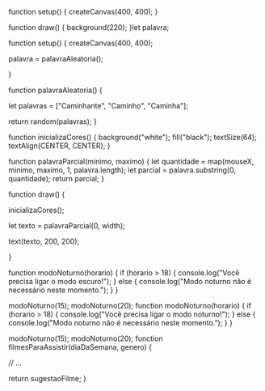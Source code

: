 function setup() {
  createCanvas(400, 400);
}

function draw() {
  background(220);
}let palavra;

function setup() {
  createCanvas(400, 400);

  palavra = palavraAleatoria();
  
}

function palavraAleatoria() {
  
  let palavras = ["Caminhante", "Caminho", "Caminha"];
  
  return random(palavras);
}

function inicializaCores() {
  background("white");
  fill("black");
  textSize(64);
  textAlign(CENTER, CENTER);
}

function palavraParcial(minimo, maximo) {
  let quantidade = map(mouseX, minimo, maximo, 1, palavra.length);
  let parcial = palavra.substring(0, quantidade);
  return parcial;
}

function draw() {
  
  inicializaCores();

  let texto = palavraParcial(0, width);
    
  text(texto, 200, 200);
  
}

function modoNoturno(horario) {
  if (horario > 18) {
    console.log("Você precisa ligar o modo escuro!");
  } else {
    console.log("Modo noturno não é necessário neste momento.");
  }
}

modoNoturno(15);
modoNoturno(20);
function modoNoturno(horario) {
  if (horario > 18) {
    console.log("Você precisa ligar o modo noturno!");
  } else {
    console.log("Modo noturno não é necessário neste momento.");
  }
}

modoNoturno(15);
modoNoturno(20);
function filmesParaAssistir(diaDaSemana, genero) {

  // ...

  return sugestaoFilme;
}
